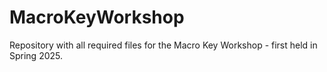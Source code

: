 # MacroKeyWorkshop
Repository with all required files for the Macro Key Workshop - first held in Spring 2025.